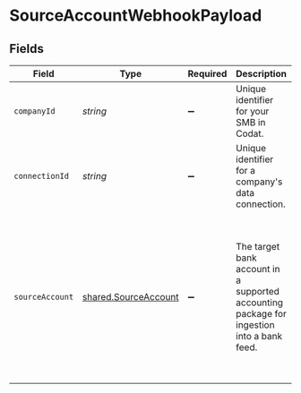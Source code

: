 # SourceAccountWebhookPayload


## Fields

| Field                                                                                                                                                                                                                                   | Type                                                                                                                                                                                                                                    | Required                                                                                                                                                                                                                                | Description                                                                                                                                                                                                                             | Example                                                                                                                                                                                                                                 |
| --------------------------------------------------------------------------------------------------------------------------------------------------------------------------------------------------------------------------------------- | --------------------------------------------------------------------------------------------------------------------------------------------------------------------------------------------------------------------------------------- | --------------------------------------------------------------------------------------------------------------------------------------------------------------------------------------------------------------------------------------- | --------------------------------------------------------------------------------------------------------------------------------------------------------------------------------------------------------------------------------------- | --------------------------------------------------------------------------------------------------------------------------------------------------------------------------------------------------------------------------------------- |
| `companyId`                                                                                                                                                                                                                             | *string*                                                                                                                                                                                                                                | :heavy_minus_sign:                                                                                                                                                                                                                      | Unique identifier for your SMB in Codat.                                                                                                                                                                                                | 8a210b68-6988-11ed-a1eb-0242ac120002                                                                                                                                                                                                    |
| `connectionId`                                                                                                                                                                                                                          | *string*                                                                                                                                                                                                                                | :heavy_minus_sign:                                                                                                                                                                                                                      | Unique identifier for a company's data connection.                                                                                                                                                                                      | 2e9d2c44-f675-40ba-8049-353bfcb5e171                                                                                                                                                                                                    |
| `sourceAccount`                                                                                                                                                                                                                         | [shared.SourceAccount](../../../sdk/models/shared/sourceaccount.md)                                                                                                                                                                     | :heavy_minus_sign:                                                                                                                                                                                                                      | The target bank account in a supported accounting package for ingestion into a bank feed.                                                                                                                                               | {<br/>"id": "acc-002",<br/>"accountName": "account-081",<br/>"sortCode": "123456",<br/>"accountType": "Credit",<br/>"accountNumber": "12345670",<br/>"currency": "GBP",<br/>"balance": 99.99,<br/>"modifiedDate": "2023-01-09T14:14:14.1057478Z",<br/>"status": "pending"<br/>} |